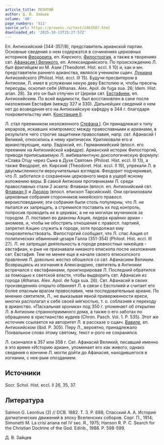 ```yaml
---
article_title: ЛЕОНТИЙ
author: Д. В. Зайцев
volume: '40'
page_numbers: '511'
source_url: https://pravenc.ru/text/2463507.html
downloaded_at: '2025-10-13T15:27:57Z'
---
```


Еп. Антиохийский (344-357/8), представитель арианской партии. Основные сведения о нем содержатся в сочинениях церковных историков [Феодорита](https://pravenc.ru/text/Феодорит.html), еп. Кирского, [Филосторгия](https://pravenc.ru/text/Филосторгий.html), а также в творениях свт. [Афанасия I Великого](<https://pravenc.ru/text/Афанасий I Великий.html>), еп. Александрийского. По происхождению Л. был фригийцем из М. Азии (Theodoret. Hist. eccl. II 10) и, как и мн. представители раннего арианства, являлся учеником сщмч. [Лукиана](https://pravenc.ru/text/Лукиан.html) Антиохийского (Philost. Hist. eccl. III 15). Будучи пресвитером в Антиохии, Л. имел в услужении некую деву Евстолию и, чтобы пресечь пересуды, оскопил себя (Athanas. Alex. Apol. de fuga sua. 26; Idem. Hist. arian. 28). За это он был отлучен от Церкви свт. [Евстафием](https://pravenc.ru/text/Евстафием.html), еп. Антиохийским. По всей видимости, был восстановлен в сане после низложения Евстафия (между 327 и 330). Дальнейших сведений о нем нет до возведения его на Антиохийскую кафедру в 344 г. благодаря покровительству имп. [Констанция II](<https://pravenc.ru/text/Констанций II.html>).

Л. стал преемником низложенного [Стефана I](<https://pravenc.ru/text/Стефана I.html>). Он принадлежал к типу иерархов, искавших компромисс между православными и арианами, в результате чего строгие защитники православия, напр. свт. Афанасий I Великий, относились к нему критически. Критиковали его и арианствующие, напр. Евдоксий, еп. Германикийский (впосл. его преемник на Антиохийской кафедре). Арианский историк Филосторгий, приводя приписываемую Л. амбивалентную доксологическую формулу: «Слава Отцу через Сына в Духе Святом» (Philost. Hist. eccl. III 13), а также Феодорит, еп. Кирский (Theodoret. Hist. eccl. II 19), упрекали Л. в двусмысленности вероучительных взглядов. Феодорит подчеркивал, что Л. заботился о сохранении церковного мира в ущерб ясному изложению веры. В самой Антиохии противниками Л. среди православных стали 2 аскета: Флавиан (впосл. еп. Антиохийский свт. [Флавиан I](<https://pravenc.ru/text/Флавиан I.html>)) и [Диодор](https://pravenc.ru/text/Диодор.html) (впосл. епископ Тарсийский). Они организовали церковные собрания сторонников никейского правосл. вероисповедания; эти собрания были столь популярны, что Л. не пытался их запрещать, а стремился поставить их под контроль, попросив проводить их в церквах, а не на могилах мучеников за городом. Л. поставил во диаконы Аэция, лидера крайних ариан - аномеев, и, чтобы не обострять отношения с правосл. партией, запретил Аэцию служить в городе, хотя продолжал ему покровительствовать. Филосторгий сообщает, что Л. спас Аэция от политических обвинений цезаря Галла (351-354) (Philost. Hist. еccl. III 27). Л. не запрещал деятельность в городе ревностных никейцев - евстафиан, к-рые не признавали никакого епископа после низложения свт. Евстафия. Тем не менее еще в начале своего епископского правления Л. довольно жестко обошелся со свт. Афанасием Великим. Возвращаясь из изгнания в Александрию, святитель в Антиохии встречался с евстафианами, проигнорировав Л. Последний обратился за помощью к светской власти, чтобы выдворить свт. Афанасия из города (Athanas. Alex. Apol. de fuga sua. 26). Свт. Афанасий в своих произведениях открыто обвиняет Л. в связи с Евстолией и считает его более опасным врагом православия, чем последовательные ариане. По мнению святителя, Л., не выказывая явной приверженности ереси, многих располагал к себе своей мягкостью, т. о. соблазняя к переходу в арианство. «Пасхальная хроника» под 350 г. упоминает об открытии Л. в Антиохии странноприимного дома, а также о его заботах по обращению в христианство иудеев (Chron. Pasch. Vol. 1. P. 535). Этот же источник ссылается на авторитет Л. в рассказе о сщмч. [Вавиле](https://pravenc.ru/text/Вавиле.html), еп. Антиохийском (Ibid. P. 305). Перу Л., вероятно, принадлежало Похвальное слово этому святому, текст к-рого не сохранился.

Л. скончался в 357 или 358 г. Свт. Афанасий Великий, писавший именно в это время «Историю ариан», упоминает его как живого, однако сведения о кончине Л. могли дойти до Афанасия, находившегося в изгнании, с нек-рым опозданием.

## Источники

Socr. Schol. Hist. еccl. II 26, 35, 37.

## Литература

Salmon G. Leontius (2) // DCB. 1882. T. 3. P. 688; Спасский А. А. История догматических движений в эпоху Вселенских соборов. Серг. П., 1914; Simonetti M. La crisi ariana nel IV sec. R., 1975; Hanson R. P. C. Search for the Christian Doctrine of the God. Edinb., 1988. P. 598-599.

Д. В. Зайцев
